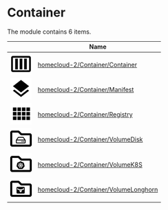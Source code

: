 # Container

The module contains 6 items.



| |Name|
|:---:|---|
| ![illustration of homecloud-2/Container/Container](../../homecloud-2/Container/Container.png) | [homecloud-2/Container/Container](../../homecloud-2/Container/Container.md) |
| ![illustration of homecloud-2/Container/Manifest](../../homecloud-2/Container/Manifest.png) | [homecloud-2/Container/Manifest](../../homecloud-2/Container/Manifest.md) |
| ![illustration of homecloud-2/Container/Registry](../../homecloud-2/Container/Registry.png) | [homecloud-2/Container/Registry](../../homecloud-2/Container/Registry.md) |
| ![illustration of homecloud-2/Container/VolumeDisk](../../homecloud-2/Container/VolumeDisk.png) | [homecloud-2/Container/VolumeDisk](../../homecloud-2/Container/VolumeDisk.md) |
| ![illustration of homecloud-2/Container/VolumeK8S](../../homecloud-2/Container/VolumeK8S.png) | [homecloud-2/Container/VolumeK8S](../../homecloud-2/Container/VolumeK8S.md) |
| ![illustration of homecloud-2/Container/VolumeLonghorn](../../homecloud-2/Container/VolumeLonghorn.png) | [homecloud-2/Container/VolumeLonghorn](../../homecloud-2/Container/VolumeLonghorn.md) |



